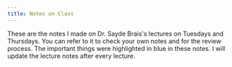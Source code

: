 ```yaml
---
title: Notes on Class
---
```




These are the notes I made on Dr. Sayde Brais's lectures on Tuesdays and Thursdays. You can refer to it to check your own notes and for the review process. The important things were highlighted in blue in these notes. I will update the lecture notes after every lecture.



